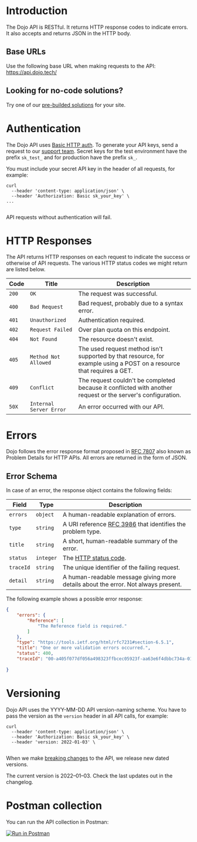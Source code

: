 # Introduction

The Dojo API is RESTful. It returns HTTP response codes to indicate errors. It also
accepts and returns JSON in the HTTP body.

## Base URLs

Use the following base URL when making requests to the API:  https://api.dojo.tech/

## Looking for no-code solutions?

Try one of our [pre-builded solutions](../docs/plugins/) for your site.

# Authentication

The Dojo API uses [Basic HTTP auth](https://en.wikipedia.org/wiki/Basic_access_authentication). To generate your API keys, send a request to our [support team](https://support.dojo.tech/hc/en-gb/requests/new).
Secret keys for the test environment have the prefix `sk_test_` and for production have the prefix `sk_`.

You must include your secret API key in the header of all requests, for example:

``` curl
curl
  --header 'content-type: application/json' \
  --header 'Authorization: Basic sk_your_key' \
...
    
```

API requests without authentication will fail.

<SecurityDefinitions />

# HTTP Responses

The API returns HTTP responses on each request to indicate the success or otherwise of API requests. The various HTTP status codes we might return are listed below.

| Code  | Title | Description |
|-----|-----|-----|
|`200`|`OK`| The request was successful. |
|`400`|`Bad Request`| Bad request, probably due to a syntax error. |
|`401`|`Unauthorized`| Authentication required. |
|`402`|`Request Failed`| Over plan quota on this endpoint. |
|`404`|`Not Found`| The resource doesn't exist. |
|`405`|`Method Not Allowed`| The used request method isn't supported by that resource, for example using a POST on a resource that requires a GET.
|`409`|`Conflict`| The request couldn't be completed because it conflicted with another request or the server's configuration. |
|`50X`|`Internal Server Error`| An error occurred with our API.|

# Errors

Dojo follows the error response format proposed in [RFC 7807](https://tools.ietf.org/html/rfc7807) also known as Problem Details for HTTP APIs. All errors are returned in the form of JSON.

## Error Schema

In case of an error, the response object contains the following fields:

| Field | Type|  Description |
|-----|-----|-----|
|`errors`|`object`| A human-readable explanation of errors.|
|`type`|`string`| A URI reference [RFC 3986](https://datatracker.ietf.org/doc/html/rfc3986) that identifies the problem type.|
|`title`|`string`| A short, human-readable summary of the error. |
|`status`|`integer`| The [HTTP status code](#section/HTTP-Responses). |
|`traceId`|`string`| The unique identifier of the failing request.|
|`detail`|`string`| A human-readable message giving more details about the error. Not always present.|

The following example shows a possible error response:

``` json
{
    "errors": {
        "Reference": [
            "The Reference field is required."
        ]
    },
    "type": "https://tools.ietf.org/html/rfc7231#section-6.5.1",
    "title": "One or more validation errors occurred.",
    "status": 400,
    "traceId": "00-a405f077df056a498323ffbcec05923f-aa63e6f4dbbc734a-01",
    
}
```

# Versioning

Dojo API uses the YYYY-MM-DD API version-naming scheme. You have to pass the version as the `version` header in all API calls, for example:

``` curl
curl
  --header 'content-type: application/json' \
  --header 'Authorization: Basic sk_your_key' \
  --header 'version: 2022-01-03' \
    
```

When we make [breaking changes](../docs/Development%20resources/versioning-overview#breaking-changes) to the API, we release new dated versions.

The current version is 2022–01–03. Check the last updates out in the changelog.

# Postman collection

You can run the API collection in Postman:

 [![Run in Postman](https://run.pstmn.io/button.svg)](https://god.gw.postman.com/run-collection/16735701-a83d1d8b-2a32-4af7-a487-60b974f0c47e?action=collection%2Ffork&collection-url=entityId%3D16735701-a83d1d8b-2a32-4af7-a487-60b974f0c47e%26entityType%3Dcollection%26workspaceId%3Dfdd152df-0154-428c-aeb4-1b90e46b8523)